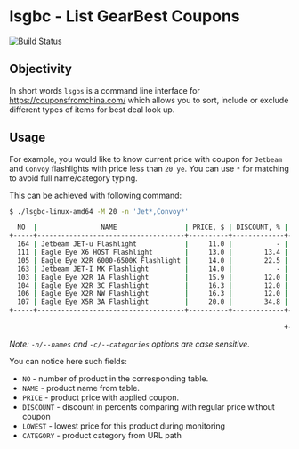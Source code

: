 # lsgbc - List GearBest Coupons
[![Build Status](https://travis-ci.org/krasoffski/lsgbc.svg?branch=master)](https://travis-ci.org/krasoffski/lsgbc)

## Objectivity
In short words `lsgbs` is a command line interface for
https://couponsfromchina.com/ which allows you to sort, include or exclude
different types of items for best deal look up.

## Usage

For example, you would like to know current price with coupon for `Jetbeam` and
`Convoy` flashlights with price less than `20 ye`. You can use `*` for matching
to avoid full name/category typing.

This can be achieved with following command:

```bash
$ ./lsgbc-linux-amd64 -M 20 -n 'Jet*,Convoy*'

  NO  |                NAME                 | PRICE, $ | DISCOUNT, % | LOWEST, $ |    CATEGORY
+-----+-------------------------------------+----------+-------------+-----------+-----------------+
  164 | Jetbeam JET-u Flashlight            |     11.0 |           - |       7.0 | led-flashlights
  111 | Eagle Eye X6 HOST Flashlight        |     13.0 |        13.4 |      11.0 | led-flashlights
  105 | Eagle Eye X2R 6000-6500K Flashlight |     14.0 |        22.5 |         - | led-flashlights
  163 | Jetbeam JET-I MK Flashlight         |     14.0 |           - |      10.0 | led-flashlights
  103 | Eagle Eye X2R 1A Flashlight         |     15.9 |        12.0 |      15.0 | led-flashlights
  104 | Eagle Eye X2R 3C Flashlight         |     16.3 |        12.0 |      13.7 | led-flashlights
  106 | Eagle Eye X2R NW Flashlight         |     16.3 |        12.0 |      12.5 | led-flashlights
  107 | Eagle Eye X5R 3A Flashlight         |     20.0 |        34.8 |      20.0 | led-flashlights
+-----+-------------------------------------+----------+-------------+-----------+-----------------+
                                                                         ITEMS   |        8
                                                                     +-----------+-----------------+
```

_Note: `-n/--names` and `-c/--categories` options are case sensitive._

You can notice here such fields:

 - `NO` - number of product in the corresponding table.
 - `NAME` - product name from table.
 - `PRICE` - product price with applied coupon.
 - `DISCOUNT` - discount in percents comparing with regular price without coupon
 - `LOWEST` - lowest price for this product during monitoring
 - `CATEGORY` - product category from URL path
